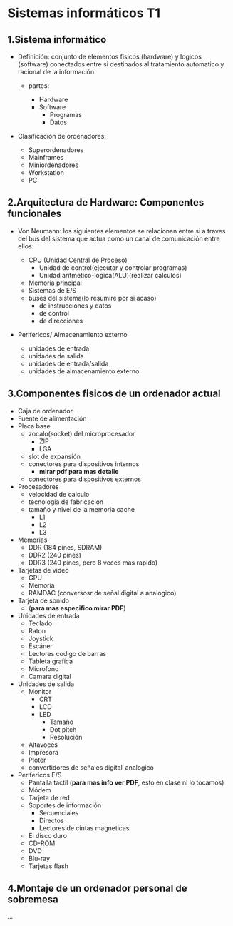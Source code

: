 # Sistemas informáticos T1

## 1.Sistema informático

- Definición: conjunto de elementos fisicos (hardware) y logicos (software) conectados entre si destinados al tratamiento automatico y racional de la información.

	- partes:

		- Hardware
		- Software
			- Programas
			- Datos

- Clasificación de ordenadores:
	
	- Superordenadores
	- Mainframes
	- Miniordenadores
	- Workstation
	- PC

## 2.Arquitectura de Hardware: Componentes funcionales

- Von Neumann: los siguientes elementos se relacionan entre si a traves del bus del sistema que actua como un canal de comunicación entre ellos:
	
	- CPU (Unidad Central de Proceso)
		- Unidad de control(ejecutar y controlar programas)
		- Unidad aritmetico-logica(ALU)(realizar calculos)
	- Memoria principal
	- Sistemas de E/S
	- buses del sistema(lo resumire por si acaso)
		- de instrucciones y datos
		- de control
		- de direcciones

- Perifericos/ Almacenamiento externo

	- unidades de entrada
	- unidades de salida
	- unidades de entrada/salida
	- unidades de almacenamiento externo

## 3.Componentes fisicos de un ordenador actual

- Caja de ordenador
- Fuente de alimentación
- Placa base
	- zocalo(socket) del microprocesador
		- ZIP
		- LGA
	- slot de expansión
	- conectores para dispositivos internos
		- **mirar pdf para mas detalle**
	- conectores para dispositivos externos
- Procesadores
	- velocidad de calculo
	- tecnologia de fabricacion
	- tamaño y nivel de la memoria cache
		- L1
		- L2
		- L3
- Memorias
	- DDR (184 pines, SDRAM)
	- DDR2 (240 pines)
	- DDR3 (240 pines, pero 8 veces mas rapido)
- Tarjetas de video
	- GPU
	- Memoria
	- RAMDAC (conversosr de señal digital a analogico)
- Tarjeta de sonido
	- (**para mas especifico mirar PDF**)
- Unidades de entrada
	- Teclado
	- Raton
	- Joystick
	- Escáner
	- Lectores codigo de barras
	- Tableta grafica
	- Microfono
	- Camara digital
- Unidades de salida
	- Monitor
		- CRT
		- LCD
		- LED
			- Tamaño
			- Dot pitch
			- Resolución
	- Altavoces
	- Impresora 
	- Ploter
	- convertidores de señales digital-analogico
- Perifericos E/S
	- Pantalla tactil
		(**para mas info ver PDF**, esto en clase ni lo tocamos)
	- Módem
	- Tarjeta de red
	- Soportes de información
		- Secuenciales
		- Directos
		- Lectores de cintas magneticas
	- El disco duro
	- CD-ROM
	- DVD
	- Blu-ray
	- Tarjetas flash

## 4.Montaje de un ordenador personal de sobremesa

...